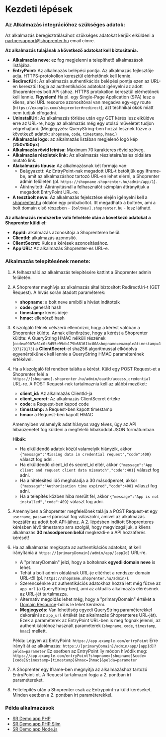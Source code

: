# Kezdeti lépések

### Az Alkalmazás integrációhoz szükséges adatok:

Az alkalmazás beregisztrálásához szükséges adatokat kérjük elküldeni a partnersupport@shoprenter.hu email címre.

**Az alkalmazás tulajának a következő adatokat kell biztosítania.**
- **Alkalmazás neve:** ez fog megjelenni a telepíthető alkalmazások listájába.
- **EntryPoint:** Az alkalmazás belépési pontja. Az alkalmazás fejlesztője adja. HTTPS-protokollon keresztül elérhetőnek kell lennie.
- **RedirectUri:** Az alkalmazás authentikációs belépési pontja ezen az URL-en keresztül fogja az authentikációs adatokat igényelni az adott Shoprenter-es bolt API-jához. HTTPS protokollon keresztül elérhetőnek kell lennie. 
  **Figyelem!** Ha pl. egy Single-Page Application (SPA) lesz a kliens, ahol URL resource azonosítóval van megadva egy-egy route (`https://example.com/shoprenter#redirect`), azt technikai okok miatt nem tudjuk elfogadni.
- **UninstallUri:** Az alkalmazás törlése után egy GET kérés lesz elküldve erre az URL-re, hogy az alkalmazás még egy utolsó műveletet tudjon végrehajtani. 
  (Megjegyzés: QueryString-ben hozzá lesznek fűzve a következő adatok: `shopname`, `code`, `timestamp`, `hmac`.)
- **Alkalmazás logo:** az alkalmazás listában megjelenő logó kép (**250x150px**).
- **Alkalmazás rövid leírása:** Maximum 70 karakteres rövid szöveg.
- **Alkalmazás részletek link:** Az alkalmazás részleteire/sales oldalára mutató link.
- **Alakalmazás típusa:** Az alkalmazásnak két formája van:
  - Beágyazott: Az EntryPoint-nak megadott URL-t betöltjük egy Iframe-be, amit az alkalmazáshoz tartozó URL-en lehet elérni, a Shoprenter admin felületén (pl. `https://shopname.shoprenter.hu/admin/app/1`).
  - Átírányított: Átírányításnál a felhasználót szimplán átírányítjuk a megadott EntryPoint URL-re.
- **A tesztbolt neve:** Az alkalmazás fejelsztése elején igényelni kell a [shoprenter.hu](https://www.shoprenter.hu/) oldalon egy próbaboltot. 
  Itt megadható a boltnév, ami a bolt domain első részeben - `[boltNev].shoprenter.hu` - lesz látható.

**Az alkalmazás rendszerbe való felvétele után a következő adatokat a Shoprenter küldi el:**
- **AppId:** alkalmazás azonosítója a Shoprenteren belül. 
- **ClientId:** alkalmazás azonosító.
- **ClientSecret:** Kulcs a kérések azonosításához.
- **App URL:** Az alkalmazás Shoprenter-es URL-e.

### Alkalmazás telepítésének menete:
1. A felhasználó az alkalmazás telepítésére kattint a Shoprenter admin felületén.
2. A Shoprenter meghívja az alkalmazás által bíztosított RedirectUri-t (GET Request).
    A hívás során átadott paraméterek:
    - **shopname:** a bolt neve amiből a hívást indították
    - **code:** generált hash
    - **timestamp:** kérés ideje
    - **hmac:** ellenőrző hash
3. Kiszolgáló félnek célszerű ellenőrizni, hogy a kérést valóban a Shoprenter küldte.
   Annak ellenőrzése, hogy a kérést a Shoprenter küldte:
   A QueryString HMAC nélküli részének (`code=0907a61c0c8d55e99db179b68161bc00&shopname=example&timestamp=1337178173`) a **ClientSecret**-el sha256 algoritmussal elkódolva egyenértékűnek kell lennie a QueryString HMAC paraméterének értékével.
4. Ha a kiszolgáló fél rendben találta a kérést. Küld egy POST Request-et a Shoprenter felé a `https://[shopname].shoprenter.hu/admin/oauth/access_credential` URL-re. 
   A POST Request-nek tartalmaznia kell az alábbi mezőket:
    - **client_id:** Az alkalmazás ClientId-ja
    - **client_secret:** Az alkalmazás ClientSecret értéke 
    - **code:** a Request-ben kapod code
    - **timestamp:** a Request-ben kapott timestamp
    - **hmac:** a Request-ben kapott HMAC
    
    Amennyiben valamelyik adat hiányos vagy téves, úgy az API hibaüzenetet fog küldeni a megfelelő hibakóddal JSON formátumban. 
    
    **Hibák**:
    - Ha elküldendő adatok közül valamelyik hiányzik, akkor `{"message":"Missing data in credential request","code":400}` választ fog adni.
    - Ha elküldendő client_id és secret_id eltér, akkor `{"message":"App client and request client data mismatch","code":401}` választ fog adni.
    - Ha a hitelesítési idő meghaladja a 30 másodpercet, akkor `{"message":"Authorization time expired","code":408}` választ fog adni.
    - Ha a telepítés közben hiba merült fel, akkor  `{"message":"App is not installed","code":409}` választ fog adni.
5. Amennyiben a Shoprenter megfelelőnek találja a POST Request-et egy `username`, `password` párossal fog válaszolni, amivel az alkalmazás hozzáfér az adott bolt API-jához. 
   A 2. lépésben indított Shoprenteres kérésben lévő timestamp arra szolgál, hogy megvizsgáljuk, a kliens alkalmazás **30 másodpercen belül** megkezdi-e a API hozzáférés kérését!
6. Ha az alkalmazás megkapta az authentikációs adatokat, át kell irányítania a `https://[primaryDomain]/admin/app/[appId]` URL-re.
   - A "primaryDomain" jelzi, hogy a boltoknak **egyedi domain neve** is lehet.
   - Tehát a bolt admin oldalának URL-je eltérhet a rendszer domain URL-től (pl. `https://shopname.shoprenter.hu/admin/`).
   - Szerencsénkre az authentikációs adatokhoz hozzá lett még fűzve az `app_url` (a QueryString-ben), ami az aktuális alkalmazás elérésének az URL-jét tartalmazza. 
   - Alternatív megoldás lehet még, hogy a "primaryDomain" értékét a [Domain Resource](https://doc.shoprenter.hu/api/domain.html#tulajdonsagok)-ból is le lehet kérdezni.
   - **Megjegyzés:** Van lehetőség egyedi QueryString paraméterekkel dekorálni az `app_url` értékét (az alkalmazás Shoprenteres URL-jét).
     Ezek a paraméterek az EntryPoint URL-ben is meg fognak jelenni, az authentikációhoz használt paraméterek (`shopname`, `code`, `timestamp`, `hmac`) mellett.

    Példa: 
    Legyen az EntryPoint: `https://app.example.com/entryPoint`
    Erre irányít át az alkalmazás: `https://[primaryDomain]/admin/app/[appId]?pelda=parameter`
    Ez esetben az EntryPoint íly módon hívódik meg: `https://app.example.com/entryPoint?shopname=[shopname]&code=[code]&timestamp=[timestamp]&hmac=[hmac]&pelda=parameter`
7. A Shoprenter egy Iframe-ben megnyitja az alkalmazáshoz tartozó EntryPoint-ot. A Request tartalmazni fogja a 2. pontban írt paramétereket.
8. Feltelepítés után a Shoprenter csak az Entrypoint-ra küld kéréseket. Minden esetben a 2. pontban írt paraméterekkel.

### Példa alkalmazások
- [SR Demo app PHP](https://github.com/Shoprenter/sr-demo-app-php)
- [SR Demo app PHP Slim](https://github.com/Shoprenter/sr-demo-app-php-slim)
- [SR Demo app Node.js](https://github.com/Shoprenter/sr-demo-app-node)
